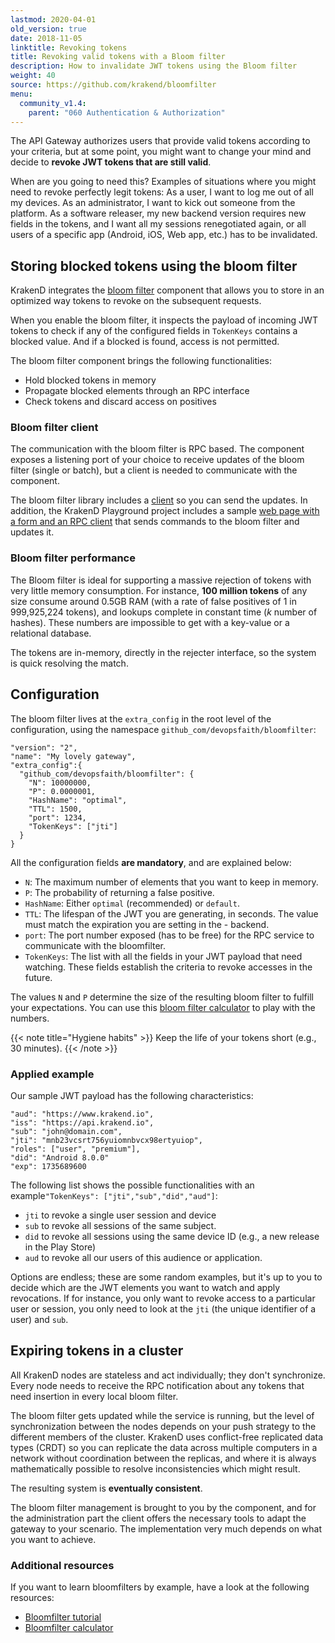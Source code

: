 ```yaml
---
lastmod: 2020-04-01
old_version: true
date: 2018-11-05
linktitle: Revoking tokens
title: Revoking valid tokens with a Bloom filter
description: How to invalidate JWT tokens using the Bloom filter
weight: 40
source: https://github.com/krakend/bloomfilter
menu:
  community_v1.4:
    parent: "060 Authentication & Authorization"
---
```

The API Gateway authorizes users that provide valid tokens according to your criteria, but at some point, you might want to change your mind and decide to **revoke JWT tokens that are still valid**.

When are you going to need this? Examples of situations where you might need to revoke perfectly legit tokens:
As a user, I want to log me out of all my devices.
As an administrator, I want to kick out someone from the platform.
As a software releaser, my new backend version requires new fields in the tokens, and I want all my sessions renegotiated again, or all users of a specific app (Android, iOS, Web app, etc.) has to be invalidated.

## Storing blocked tokens using the bloom filter
KrakenD integrates the [bloom filter](https://github.com/krakend/bloomfilter) component that allows you to store in an optimized way tokens to revoke on the subsequent requests.

When you enable the bloom filter, it inspects the payload of incoming JWT tokens to check if any of the configured fields in `TokenKeys` contains a blocked value. And if a blocked is found, access is not permitted.

The bloom filter component brings the following functionalities:

- Hold blocked tokens in memory
- Propagate blocked elements through an RPC interface
- Check tokens and discard access on positives

### Bloom filter client
The communication with the bloom filter is RPC based. The component exposes a listening port of your choice to receive updates of the bloom filter (single or batch), but a client is needed to communicate with the component.

The bloom filter library includes a [client](https://github.com/krakend/bloomfilter/tree/master/cmd/client) so you can send the updates. In addition, the KrakenD Playground project includes a sample [web page with a form and an RPC client](https://github.com/krakend/playground-community/tree/master/jwt-revoker) that sends commands to the bloom filter and updates it.

### Bloom filter performance
The Bloom filter is ideal for supporting a massive rejection of tokens with very little memory consumption. For instance, **100 million tokens** of any size consume around 0.5GB RAM (with a rate of false positives of 1 in 999,925,224 tokens), and lookups complete in constant time (*k* number of hashes). These numbers are impossible to get with a key-value or a relational database.

The tokens are in-memory, directly in the rejecter interface, so the system is quick resolving the match.

## Configuration
The bloom filter lives at the `extra_config` in the root level of the configuration, using the namespace `github_com/devopsfaith/bloomfilter`:


    "version": "2",
    "name": "My lovely gateway",
    "extra_config":{
      "github_com/devopsfaith/bloomfilter": {
        "N": 10000000,
        "P": 0.0000001,
        "HashName": "optimal",
        "TTL": 1500,
        "port": 1234,
        "TokenKeys": ["jti"]
      }
    }

All the configuration fields **are mandatory**, and are explained below:

- `N`: The maximum number of elements that you want to keep in memory.
- `P`: The probability of returning a false positive.
- `HashName`: Either `optimal` (recommended) or `default`.
- `TTL`: The lifespan of the JWT you are generating, in seconds. The value must match the expiration you are setting in the - backend.
- `port`: The port number exposed (has to be free) for the RPC service to communicate with the bloomfilter.
- `TokenKeys`: The list with all the fields in your JWT payload that need watching. These fields establish the criteria to revoke accesses in the future.

The values `N` and `P` determine the size of the resulting bloom filter to fulfill your expectations. You can use this [bloom filter calculator](https://hur.st/bloomfilter/?n=1000000&p=1.0E-9&m=&k=) to play with the numbers.

{{< note title="Hygiene habits" >}}
Keep the life of your tokens short (e.g., 30 minutes).
{{< /note >}}

### Applied example
Our sample JWT payload has the following characteristics:

    "aud": "https://www.krakend.io",
    "iss": "https://api.krakend.io",
    "sub": "john@domain.com",
    "jti": "mnb23vcsrt756yuiomnbvcx98ertyuiop",
    "roles": ["user", "premium"],
    "did": "Android 8.0.0"
    "exp": 1735689600

The following list shows the possible functionalities with an example`"TokenKeys": ["jti","sub","did","aud"]`:

- `jti` to revoke a single user session and device
- `sub` to revoke all sessions of the same subject.
- `did` to revoke all sessions using the same device ID (e.g., a new release in the Play Store)
- `aud` to revoke all our users of this audience or application.

Options are endless; these are some random examples, but it's up to you to decide which are the JWT elements you want to watch and apply revocations. If for instance, you only want to revoke access to a particular user or session, you only need to look at the `jti` (the unique identifier of a user) and `sub`.

## Expiring tokens in a cluster
All KrakenD nodes are stateless and act individually; they don't synchronize. Every node needs to receive the RPC notification about any tokens that need insertion in every local bloom filter.

The bloom filter gets updated while the service is running, but the level of synchronization between the nodes depends on your push strategy to the different members of the cluster. KrakenD uses conflict-free replicated data types (CRDT) so you can replicate the data across multiple computers in a network without coordination between the replicas, and where it is always mathematically possible to resolve inconsistencies which might result.

The resulting system is **eventually consistent**.

The bloom filter management is brought to you by the component, and for the administration part the client offers the necessary tools to adapt the gateway to your scenario. The implementation very much depends on what you want to achieve.

### Additional resources
If you want to learn bloomfilters by example, have a look at the following resources:

- [Bloomfilter tutorial](https://llimllib.github.io/bloomfilter-tutorial/)
- [Bloomfilter calculator](https://hur.st/bloomfilter/?n=1000000&p=1.0E-9&m=&k=)
